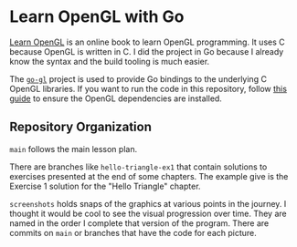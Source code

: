 # Learn OpenGL with Go
[Learn OpenGL](https://learnopengl.com) is an online book to learn OpenGL programming. It uses C because OpenGL is written in C. I did the project in Go because I already know the syntax and the build tooling is much easier.

The [`go-gl`](https://github.com/go-gl) project is used to provide Go bindings to the underlying C OpenGL libraries. If you want to run the code in this repository, follow [this guide](https://github.com/go-gl/glfw?tab=readme-ov-file#installation) to ensure the OpenGL dependencies are installed.

## Repository Organization
`main` follows the main lesson plan.

There are branches like `hello-triangle-ex1` that contain solutions to exercises presented at the end of some chapters. The example give is the Exercise 1 solution for the "Hello Triangle" chapter.

`screenshots` holds snaps of the graphics at various points in the journey. I thought it would be cool to see the visual progression over time. They are named in the order I complete that version of the program. There are commits on `main` or branches that have the code for each picture.
